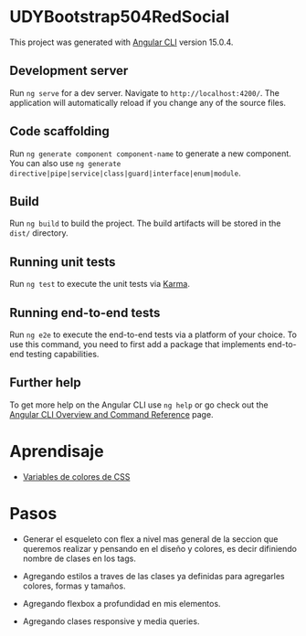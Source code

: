 # UDYBootstrap504RedSocial

This project was generated with [Angular CLI](https://github.com/angular/angular-cli) version 15.0.4.

## Development server

Run `ng serve` for a dev server. Navigate to `http://localhost:4200/`. The application will automatically reload if you change any of the source files.

## Code scaffolding

Run `ng generate component component-name` to generate a new component. You can also use `ng generate directive|pipe|service|class|guard|interface|enum|module`.

## Build

Run `ng build` to build the project. The build artifacts will be stored in the `dist/` directory.

## Running unit tests

Run `ng test` to execute the unit tests via [Karma](https://karma-runner.github.io).

## Running end-to-end tests

Run `ng e2e` to execute the end-to-end tests via a platform of your choice. To use this command, you need to first add a package that implements end-to-end testing capabilities.

## Further help

To get more help on the Angular CLI use `ng help` or go check out the [Angular CLI Overview and Command Reference](https://angular.io/cli) page.

# Aprendisaje

* [Variables de colores de CSS](https://developer.mozilla.org/es/docs/Web/CSS/Using_CSS_custom_properties)

# Pasos
* Generar el esqueleto con flex a nivel mas general de la seccion que queremos realizar y pensando 
en el diseño y colores, es decir difiniendo nombre de clases en los tags.

* Agregando estilos a traves de las clases ya definidas para agregarles colores, formas y tamaños.

* Agregando flexbox a profundidad en mis elementos.

* Agregando clases responsive y media queries.